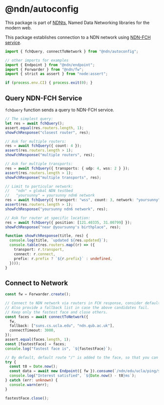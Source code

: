 # @ndn/autoconfig

This package is part of [NDNts](https://yoursunny.com/p/NDNts/), Named Data Networking libraries for the modern web.

This package establishes connection to a NDN network using [NDN-FCH service](https://github.com/11th-ndn-hackathon/ndn-fch).

```ts
import { fchQuery, connectToNetwork } from "@ndn/autoconfig";

// other imports for examples
import { Endpoint } from "@ndn/endpoint";
import { Forwarder } from "@ndn/fw";
import { strict as assert } from "node:assert";

if (process.env.CI) { process.exit(0); }
```

## Query NDN-FCH Service

`fchQuery` function sends a query to NDN-FCH service.

```ts
// The simplest query:
let res = await fchQuery();
assert.equal(res.routers.length, 1);
showFchResponse("closest router", res);

// Ask for multiple routers:
res = await fchQuery({ count: 4 });
assert(res.routers.length > 1);
showFchResponse("multiple routers", res);

// Ask for multiple transports:
res = await fchQuery({ transports: { udp: 4, wss: 2 } });
assert(res.routers.length > 1);
showFchResponse("multiple transports", res);

// Limit to particular network:
//   "ndn" = global NDN testbed
//   "yoursunny" = yoursunny ndn6 network
res = await fchQuery({ transport: "wss", count: 3, network: "yoursunny" });
assert(res.routers.length > 1);
showFchResponse("yoursunny ndn6 network", res);

// Ask for router at specific location:
res = await fchQuery({ position: [121.40335, 31.00799] });
showFchResponse("near @yoursunny's birthplace", res);

function showFchResponse(title, res) {
  console.log(title, `updated ${res.updated}`);
  console.table(res.routers.map((r) => ({
    transport: r.transport,
    connect: r.connect,
    prefix: r.prefix ? `${r.prefix}` : undefined,
  })));
}
```

## Connect to Network

```ts
const fw = Forwarder.create();

// Connect to NDN network via routers in FCH response, consider default IPv4 gateway as a candidate.
// Also provide a fallback list in case the above candidates fail.
// Keep only the fastest face and close others.
const faces = await connectToNetwork({
  fw,
  fallback: ["suns.cs.ucla.edu", "ndn.qub.ac.uk"],
  connectTimeout: 3000,
});
assert.equal(faces.length, 1);
const [fastestFace] = faces;
console.log("fastest face is", `${fastestFace}`);

// By default, default route "/" is added to the face, so that you can send Interests right away.
try {
  const t0 = Date.now();
  const data = await new Endpoint({ fw }).consume(`/ndn/edu/ucla/ping/${Math.trunc(Math.random() * 1e8)}`);
  console.log("Interest satisfied", `${Date.now() - t0}ms`);
} catch (err: unknown) {
  console.warn(err);
}

fastestFace.close();
```

